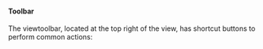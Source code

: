 #### Toolbar

The viewtoolbar, located at the top right of the view, has shortcut buttons to perform common actions: